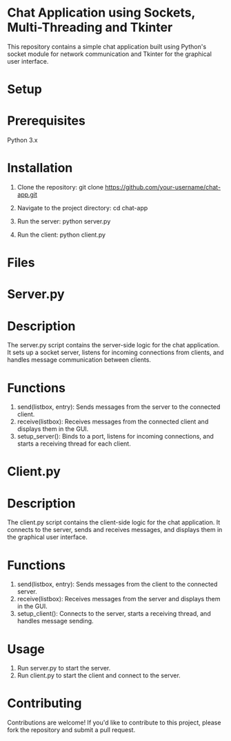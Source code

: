 # Chat Application using Sockets, Multi-Threading and Tkinter

This repository contains a simple chat application built using Python's socket module for network communication and Tkinter for the graphical user interface.

# Setup

# Prerequisites
  Python 3.x
# Installation
  1. Clone the repository:
    git clone https://github.com/your-username/chat-app.git

  2. Navigate to the project directory:
    cd chat-app

  3. Run the server:
    python server.py

  4. Run the client:
    python client.py


# Files
# Server.py
# Description
  The server.py script contains the server-side logic for the chat application. It sets up a socket server, listens for incoming connections from clients, and handles message communication between clients.

# Functions
  1. send(listbox, entry): Sends messages from the server to the connected client.
  2. receive(listbox): Receives messages from the connected client and displays them in the GUI.
  3. setup_server(): Binds to a port, listens for incoming connections, and starts a receiving thread for each client.

# Client.py
# Description
  The client.py script contains the client-side logic for the chat application. It connects to the server, sends and receives messages, and displays them in the graphical user interface.

# Functions
  1. send(listbox, entry): Sends messages from the client to the connected server.
  2. receive(listbox): Receives messages from the server and displays them in the GUI.
  3. setup_client(): Connects to the server, starts a receiving thread, and handles message sending.

# Usage
  1. Run server.py to start the server.
  2. Run client.py to start the client and connect to the server.

# Contributing
  Contributions are welcome! If you'd like to contribute to this project, please fork the repository and submit a pull request.
